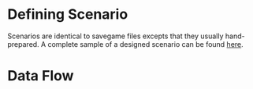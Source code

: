 # Defining Scenario #
Scenarios are identical to savegame files excepts that they usually hand-prepared. A complete sample of a designed scenario can be found [here](https://code.google.com/p/opcon/source/browse/trunk/scenarios/fulltemplate.xml).

# Data Flow #